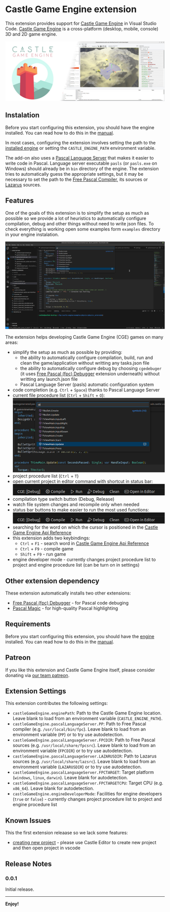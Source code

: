 # Castle Game Engine extension 

This extension provides support for [Castle Game Engine](https://castle-engine.io/) in Visual Studio Code.
[Castle Game Engine](https://castle-engine.io/) is a cross-platform (desktop, mobile, console) 3D and 2D game engine.

![Castle Game Engine banner](images/castle_introduction.jpg)

## Instalation

Before you start configuring this extension, you should have the engine installed. You can read how to do this in the [manual](https://castle-engine.io/install).

In most cases, configuring the extension involves setting the path to the [installed engine](https://castle-engine.io/install) or setting the `CASTLE_ENGINE_PATH` environment variable. 

The add-on also uses a [Pascal Language Server](https://github.com/castle-engine/pascal-language-server) that makes it easier to write code in Pascal. Language server executable `pasls` (or `pasls.exe` on Windows) should already be in `bin` directory of the engine. The extension tries to automatically guess the appropriate settings, but it may be necessary to set the path to the [Free Pascal Compiler](https://www.freepascal.org/), its sources or [Lazarus](https://www.lazarus-ide.org/) sources.

## Features

One of the goals of this extension is to simplify the setup as much as possible so we provide a lot of heuristics to automatically configure compilation, debug and other things without need to write json files. To check everything is working open some examples form `examples` directory in your engine instalation.

![VScode with Castle Game Engine extension](images/vscode_with_cge.png)

The extension helps developing Castle Game Engine (CGE) games on many areas:
* simplify the setup as much as possible by providing:
   * the ability to automatically configure compilation, build, run and clean the game/application without writting any tasks.json file
   * the ability to automatically configure debug by choosing `cgedebuger` \(it uses [Free Pascal (fpc) Debugger](https://marketplace.visualstudio.com/items?itemName=CNOC.fpdebug) extension underneath\) without writting any launch.json file
   * Pascal Language Server (pasls) automatic configuration system
* code completion (e.g. `Ctrl` + `Space`) thanks to Pascal Language Server
* current file procedure list (`Ctrl` + `Shift` + `O`):
   ![Procedure list screen](images/findfilesymbol.png)
* project procedure list (`Ctrl` + `T`)
* open current project in editor command with shortcut in status bar:
   ![Status bar](images/vscode_status_bar.png)
* compilation type switch button (Debug, Release)
* watch file system changes and recompile only when needed
* status bar buttons to make easier to run the most used functions:
   ![Status bar](images/vscode_status_bar.png)
* searching for the word on which the cursor is positioned in the [Castle Game Engine Api Reference](https://castle-engine.io/apidoc/html/index.html)
* this extension adds two keybindings:
   * `Ctrl` + `F1` - search word in [Castle Game Engine Api Reference](https://castle-engine.io/apidoc/html/index.html)
   * `Ctrl` + `F9` - compile game
   * `Shift` + `F9` - run game
* engine developer mode - currently changes project procedure list to project and engine procedure list (can be turn on in settings)

## Other extension dependency

These extension automatically installs two other extensions:
* [Free Pascal (fpc) Debugger](https://marketplace.visualstudio.com/items?itemName=CNOC.fpdebug) - for Pascal code debuging
* [Pascal Magic](https://marketplace.visualstudio.com/items?itemName=theangryepicbanana.language-pascal) - for high-quality Pascal highlighting

## Requirements

Before you start configuring this extension, you should have the [engine](https://castle-engine.io) installed. You can read how to do this in the [manual](https://castle-engine.io/install).

## Patreon

If you like this extension and Castle Game Engine itself, please consider donating via [our team patreon](https://www.patreon.com/castleengine).

## Extension Settings

This extension contributes the following settings:

* `castleGameEngine.enginePath`: Path to the Castle Game Engine location. Leave blank to load from an environment variable (`CASTLE_ENGINE_PATH`).
* `castleGameEngine.pascalLanguageServer.PP`: Path to Free Pascal compiler (e.g. `/usr/local/bin/fpc`). Leave blank to load from an environment variable (`PP`) or to try use autodetection.
* `castleGameEngine.pascalLanguageServer.FPCDIR`: Path to Free Pascal sources (e.g. `/usr/local/share/fpcsrc`). Leave blank to load from an environment variable (`FPCDIR`) or to try use autodetection.
* `castleGameEngine.pascalLanguageServer.LAZARUSDIR`: Path to Lazarus sources (e.g. `/usr/local/share/lazsrc`). Leave blank to load from an environment variable (`LAZARUSDIR`) or to try use autodetection.
* `castleGameEngine.pascalLanguageServer.FPCTARGET`: Target platform (`windows`, `linux`, `darwin`). Leave blank for autodetection.
* `castleGameEngine.pascalLanguageServer.FPCTARGETCPU`: Target CPU (e.g. `x86_64`). Leave blank for autodetection.
* `castleGameEngine.engineDeveloperMode`: Facilities for engine developers (`true` or `false`) - currently changes project procedure list to project and engine procedure list

## Known Issues

This the first extension releaase so we lack some features:
* [creating new project](https://castle-engine.io/build_first) - please use Castle Editor to create new project and then open project in vscode

## Release Notes

### 0.0.1

Initial release.

---

**Enjoy!**
